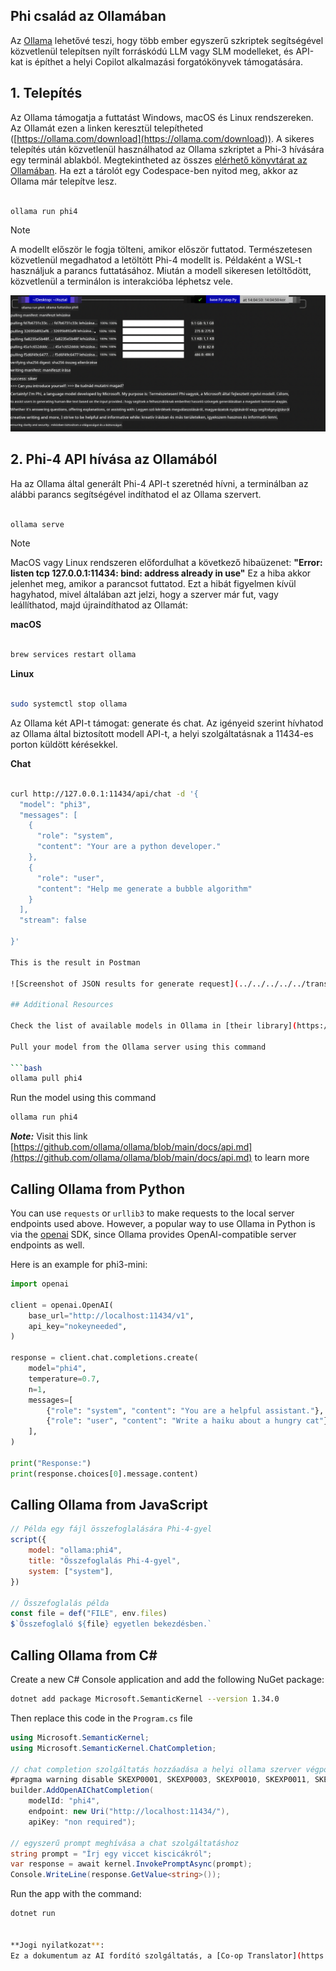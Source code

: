<!--
CO_OP_TRANSLATOR_METADATA:
{
  "original_hash": "0b38834693bb497f96bf53f0d941f9a1",
  "translation_date": "2025-07-16T19:18:18+00:00",
  "source_file": "md/01.Introduction/02/04.Ollama.md",
  "language_code": "hu"
}
-->
## Phi család az Ollamában


Az [Ollama](https://ollama.com) lehetővé teszi, hogy több ember egyszerű szkriptek segítségével közvetlenül telepítsen nyílt forráskódú LLM vagy SLM modelleket, és API-kat is építhet a helyi Copilot alkalmazási forgatókönyvek támogatására.

## **1. Telepítés**

Az Ollama támogatja a futtatást Windows, macOS és Linux rendszereken. Az Ollamát ezen a linken keresztül telepítheted ([https://ollama.com/download](https://ollama.com/download)). A sikeres telepítés után közvetlenül használhatod az Ollama szkriptet a Phi-3 hívására egy terminál ablakból. Megtekintheted az összes [elérhető könyvtárat az Ollamában](https://ollama.com/library). Ha ezt a tárolót egy Codespace-ben nyitod meg, akkor az Ollama már telepítve lesz.

```bash

ollama run phi4

```

> [!NOTE]
> A modellt először le fogja tölteni, amikor először futtatod. Természetesen közvetlenül megadhatod a letöltött Phi-4 modellt is. Példaként a WSL-t használjuk a parancs futtatásához. Miután a modell sikeresen letöltődött, közvetlenül a terminálon is interakcióba léphetsz vele.

![run](../../../../../translated_images/ollama_run.e9755172b162b381359f8dc8ad0eb1499e13266d833afaf29c47e928d6d7abc5.hu.png)

## **2. Phi-4 API hívása az Ollamából**

Ha az Ollama által generált Phi-4 API-t szeretnéd hívni, a terminálban az alábbi parancs segítségével indíthatod el az Ollama szervert.

```bash

ollama serve

```

> [!NOTE]
> MacOS vagy Linux rendszeren előfordulhat a következő hibaüzenet: **"Error: listen tcp 127.0.0.1:11434: bind: address already in use"** Ez a hiba akkor jelenhet meg, amikor a parancsot futtatod. Ezt a hibát figyelmen kívül hagyhatod, mivel általában azt jelzi, hogy a szerver már fut, vagy leállíthatod, majd újraindíthatod az Ollamát:

**macOS**

```bash

brew services restart ollama

```

**Linux**

```bash

sudo systemctl stop ollama

```

Az Ollama két API-t támogat: generate és chat. Az igényeid szerint hívhatod az Ollama által biztosított modell API-t, a helyi szolgáltatásnak a 11434-es porton küldött kérésekkel.

**Chat**

```bash

curl http://127.0.0.1:11434/api/chat -d '{
  "model": "phi3",
  "messages": [
    {
      "role": "system",
      "content": "Your are a python developer."
    },
    {
      "role": "user",
      "content": "Help me generate a bubble algorithm"
    }
  ],
  "stream": false
  
}'

This is the result in Postman

![Screenshot of JSON results for generate request](../../../../../translated_images/ollama_gen.bda5d4e715366cc9c1cae2956e30bfd55b07b22ca782ef69e680100a9a1fd563.hu.png)

## Additional Resources

Check the list of available models in Ollama in [their library](https://ollama.com/library).

Pull your model from the Ollama server using this command

```bash
ollama pull phi4
```

Run the model using this command

```bash
ollama run phi4
```

***Note:*** Visit this link [https://github.com/ollama/ollama/blob/main/docs/api.md](https://github.com/ollama/ollama/blob/main/docs/api.md) to learn more

## Calling Ollama from Python

You can use `requests` or `urllib3` to make requests to the local server endpoints used above. However, a popular way to use Ollama in Python is via the [openai](https://pypi.org/project/openai/) SDK, since Ollama provides OpenAI-compatible server endpoints as well.

Here is an example for phi3-mini:

```python
import openai

client = openai.OpenAI(
    base_url="http://localhost:11434/v1",
    api_key="nokeyneeded",
)

response = client.chat.completions.create(
    model="phi4",
    temperature=0.7,
    n=1,
    messages=[
        {"role": "system", "content": "You are a helpful assistant."},
        {"role": "user", "content": "Write a haiku about a hungry cat"},
    ],
)

print("Response:")
print(response.choices[0].message.content)
```

## Calling Ollama from JavaScript 

```javascript
// Példa egy fájl összefoglalására Phi-4-gyel
script({
    model: "ollama:phi4",
    title: "Összefoglalás Phi-4-gyel",
    system: ["system"],
})

// Összefoglalás példa
const file = def("FILE", env.files)
$`Összefoglaló ${file} egyetlen bekezdésben.`
```

## Calling Ollama from C#

Create a new C# Console application and add the following NuGet package:

```bash
dotnet add package Microsoft.SemanticKernel --version 1.34.0
```

Then replace this code in the `Program.cs` file

```csharp
using Microsoft.SemanticKernel;
using Microsoft.SemanticKernel.ChatCompletion;

// chat completion szolgáltatás hozzáadása a helyi ollama szerver végpont használatával
#pragma warning disable SKEXP0001, SKEXP0003, SKEXP0010, SKEXP0011, SKEXP0050, SKEXP0052
builder.AddOpenAIChatCompletion(
    modelId: "phi4",
    endpoint: new Uri("http://localhost:11434/"),
    apiKey: "non required");

// egyszerű prompt meghívása a chat szolgáltatáshoz
string prompt = "Írj egy viccet kiscicákról";
var response = await kernel.InvokePromptAsync(prompt);
Console.WriteLine(response.GetValue<string>());
```

Run the app with the command:

```bash
dotnet run


**Jogi nyilatkozat**:  
Ez a dokumentum az AI fordító szolgáltatás, a [Co-op Translator](https://github.com/Azure/co-op-translator) segítségével készült. Bár a pontosságra törekszünk, kérjük, vegye figyelembe, hogy az automatikus fordítások hibákat vagy pontatlanságokat tartalmazhatnak. Az eredeti dokumentum az anyanyelvén tekintendő hiteles forrásnak. Fontos információk esetén szakmai, emberi fordítást javaslunk. Nem vállalunk felelősséget a fordítás használatából eredő félreértésekért vagy téves értelmezésekért.